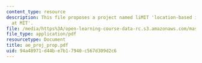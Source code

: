 ```yaml
---
content_type: resource
description: This file proposes a project named liMIT 'location-based instant messaging
  at MIT'.
file: /media/https%3A/open-learning-course-data-rc.s3.amazonaws.com/mas-961-ambient-intelligence-spring-2005/94a48971d44be7b17940c567d309d2c6_ae_proj_prop.pdf
file_type: application/pdf
resourcetype: Document
title: ae_proj_prop.pdf
uid: 94a48971-d44b-e7b1-7940-c567d309d2c6
---
```

